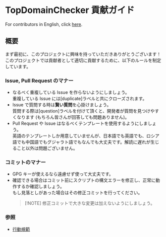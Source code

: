 # TopDomainChecker 貢献ガイド

For contributors in English, click [here](https://github.com/P2P-Develop/TopDomainChecker/blob/develop/docs/CONTRIBUTING.md).

## 概要

まず最初に、このプロジェクトに興味を持っていただきありがとうございます！  
このプロジェクトでは貢献者として適切に貢献するために、以下のルールを制定しています。

### Issue, Pull Request のマナー

- なるべく重複している Issue を作らないようにしましょう。  
  重複している Issue には\[duplicate\]ラベルと共にクローズされます。
- Issue で質問する時は**賢い質問**を心掛けましょう。  
  質問する際は\[question\]ラベルを付けて頂くと、開発者が質問を見つけやすくなります (もちろん皆さんが回答しても問題ありません)。
- Pull Request や Issue はなるべくテンプレートを使用するようにしましょう。  
  英語のテンプレートしか用意していませんが、日本語でも英語でも、ロシア語でも中国語でもグジャラト語でもなんでも大丈夫です。解読に遅れが生じること以外は問題ございません。

### コミットのマナー

- GPG キーが使えるなら遠慮せず使って大丈夫です。
- 確認できる場合はコミット前にスクリプトの構文エラーを修正し、正常に動作するか確認しましょう。  
  もし見落としがあった場合はその修正コミットを行ってください。
  > [!NOTE] 修正コミットで大きな変更は加えないようにしましょう。

### 参照

- [行動規範](https://github.com/P2P-Develop/TopDomainChecker/blob/develop/docs/CODE-OF-CONDUCT-ja.md)
